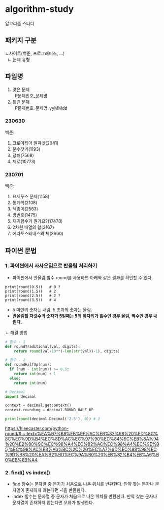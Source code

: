 # algorithm-study
알고리즘 스터디

## 패키지 구분
ㄴ사이트(백준, 프로그래머스, ...)   
&nbsp;&nbsp;ㄴ 문제 유형

## 파일명
1. 맞은 문제   
&nbsp;&nbsp;P문제번호_문제명
2. 틀린 문제   
&nbsp;&nbsp;P문제번호_문제명_yyMMdd  

### 230630
백준:     
1. 크로아티아 알파벳(2941)
2. 분수찾기(1193)
3. 덩치(7568)
4. 제로(10773)

### 230701
백준:     
1. 요세푸스 문제(1158)
2. 통계학(2108)
3. 색종이(2563)
4. 방번호(1475)
5. 재귀함수가 뭔가요?(17478)
6. 2차원 배열의 합(2167)
7. 에라토스테네스의 체(2960)

## 파이썬 문법
### 1. 파이썬에서 사사오입으로 반올림 처리하기
- 파이썬에서 반올림 함수 round를 사용하면 아래와 같은 결과를 확인할 수 있다.
```
print(round(0.5))   # 0 ?
print(round(1.5))   # 2
print(round(2.5))   # 2 ?
print(round(3.5))   # 4
```
- 5 미만의 숫자는 내림, 5 초과의 숫자는 올림.
- <b>반올림할 자릿수의 숫자가 5일때는 5의 앞자리가 홀수인 경우 올림, 짝수인 경우 내린다.</b>

ㄴ 해결 방법
```python
# 함수 - 1
def roundTraditional(val, digits):
    return round(val+10**(-len(str(val))-1), digits)

# 함수 - 2
def roundHalfUp(num):
  if (num - int(num)) >= 0.5:
    return int(num) + 1
  else:
    return int(num)

# Decimal
import decimal

context = decimal.getcontext()
context.rounding = decimal.ROUND_HALF_UP

print(round(decimal.Decimal('2.5'), 0)) # 3
```
https://hleecaster.com/python-round/#:~:text=%EA%B7%B8%EB%9F%AC%EB%82%98%20%ED%8C%8C%EC%9D%B4%EC%8D%AC%EC%97%90%EC%84%9C%EB%8A%94%20%E2%80%9C%EC%98%A4%EC%82%AC%EC%98%A4%EC%9E%85,%EC%98%AC%EB%A6%BC%2C%20%EC%A7%9D%EC%88%98%EC%9D%B8%20%EA%B2%BD%EC%9A%B0%20%EB%82%B4%EB%A6%B0%EB%8B%A4.

### 2. find() vs index()
- find 함수는 문자열 중 문자가 처음으로 나온 위치를 반환한다. 만약 찾는 문자나 문자열이 존재하지 않는다면 -1을 반환한다.
- index 함수는 문자열 중 문자가 처음으로 나온 위치를 반환한다. 만약 찾는 문자나 문자열이 존재하지 않는다면 오류가 발생한다.
